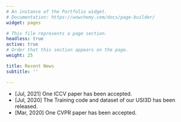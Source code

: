 ```yaml
---
# An instance of the Portfolio widget.
# Documentation: https://wowchemy.com/docs/page-builder/
widget: pages

# This file represents a page section.
headless: true
active: true
# Order that this section appears on the page.
weight: 25

title: Recent News
subtitle: ''

---
```


- [Jul, 2021] One ICCV paper has been accepted.
- [Jul, 2020] The Training code and dataset of our USI3D has been released.
- [Mar, 2020] One CVPR paper has been accepted.

